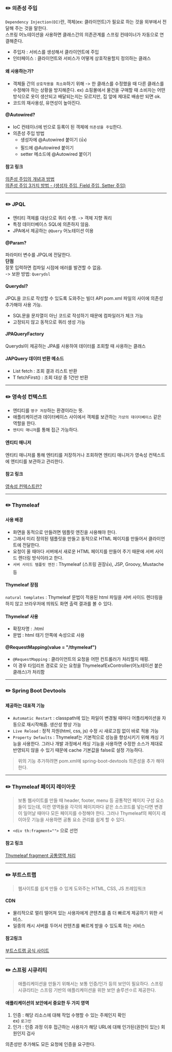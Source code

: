 ### ✏️ 의존성 주입
`Dependency Injection(DI)`란, 객체(ex: 클라이언트)가 필요로 하는 것을 외부에서 전달해 주는 것을 말한다.  
스프링 어노테이션을 사용하면 클래스간의 의존관계를 스프링 컨테이너가 자동으로 연결해준다.
- 주입자 : 서비스를 생성해서 클라이언트에 주입
- 인터페이스 : 클라이언트와 서비스가 어떻게 상호작용할지 정의하는 클래스
#### 왜 사용하는가?
- 객체들 간의 `상호작용을 최소화`하기 위해 -> 한 클래스를 수정했을 때 다른 클래스를 수정해야 하는 상황을 방지해준다.
ex) 쇼핑몰에서 물건을 구매할 때 소비자는 어떤 방식으로 옷이 생산되고 배달되는지는 모르지만, 집 앞에 제대로 배송만 되면 ok.
- 코드의 재사용성, 유연성이 높아진다.
#### @Autowired?
- IoC 컨테이너에 빈으로 등록이 된 객체에 `의존성을 주입`한다.
- 의존성 주입 방법
  - 생성자에 @Autowired 붙이기 (👍)
  - 필드에 @Autowired 붙이기
  - setter 메소드에 @Autowired 붙이기
#### 참고 링크
[의존성 주입의 개념과 방법](https://velog.io/@sana/DI-%EC%9D%98%EC%A1%B4%EC%84%B1-%EC%A3%BC%EC%9E%85Dependency-Injection-%EC%9D%98-%EA%B0%9C%EB%85%90%EA%B3%BC-%EB%B0%A9%EB%B2%95)  
[의존성 주입 3가지 방법 - (생성자 주입, Field 주입, Setter 주입)](https://dev-coco.tistory.com/70)
___
### ✏️ JPQL
- 엔티티 객체를 대상으로 쿼리 수행. -> 객체 지향 쿼리
- 특정 데이터베이스 SQL에 의존하지 않음.
- JPA에서 제공하는 `@Query` 어노테이션 이용
#### @Param?
파라미터 변수를 JPQL에 전달한다.  
**단점**  
잘못 입력하면 컴파일 시점에 에러를 발견할 수 없음.  
-> 보완 방법: `Querydsl`
#### Querydsl?
JPQL을 코드로 작성할 수 있도록 도와주는 빌더 API
pom.xml 파일의 <dependencies> 사이에 의존성 추가해야 사용 가능.
- SQL문을 문자열이 아닌 코드로 작성하기 때문에 컴파일러가 체크 가능
- 고정되지 않고 동적으로 쿼리 생성 가능
#### JPAQueryFactory
Querydsl이 제공하는 JPA를 사용하여 데이터를 조회할 때 사용하는 클래스
#### JAPQuery 데이터 반환 메소드
- List<T> fetch : 조회 결과 리스트 반환
- T fetchFirst() : 조회 대상 중 1건만 반환
___
### ✏️ 영속성 컨텍스트
- 엔티티를 `영구 저장`하는 환경이라는 뜻.  
- 애플리케이션과 데이터베이스 사이에서 객체를 보관하는 `가상의 데이터베이스` 같은 역할을 한다. 
- `엔티티 매니저`를 통해 접근 가능하다.
#### 엔티티 매니저
엔티티 매니저를 통해 엔티티를 저장하거나 조회하면 엔티티 매니저가 영속성 컨텍스트에 엔티티를 보관하고 관리한다.

#### 참고 링크
[영속성 컨텍스트란?](https://velog.io/@neptunes032/JPA-%EC%98%81%EC%86%8D%EC%84%B1-%EC%BB%A8%ED%85%8D%EC%8A%A4%ED%8A%B8%EB%9E%80)

___
### ✏️ Thymeleaf
#### 사용 배경  
- 화면을 동적으로 만들려면 템플릿 엔진을 사용해야 한다.
- 그래서 미리 정의된 템플릿을 만들고 동적으로 HTML 페이지를 만들어서 클라이언트에 전달한다.
- 요청이 올 때마다 서버에서 새로운 HTML 페이지를 만들어 주기 때문에 서버 사이드 렌더링 방식이라고 한다.
- `서버 사이드 템플릿 엔진` : Thymeleaf (스프링 권장👍), JSP, Groovy, Mustache 등

#### Thymeleaf 장점
`natural templates` : Thymeleaf 문법이 적용된 html 파일을 서버 사이드 렌더링을 하지 않고 브라우저에 띄워도 화면 출력 결과를 볼 수 있다.

#### Thymeleaf 사용
- 확장자명 : .html
- 문법 : html 태기 안쪽에 속성으로 사용

#### @RequestMapping(value = "/thymeleaf")
- `@RequestMapping` : 클라이언트의 요청을 어떤 컨트롤러가 처리할지 매핑. 
- 이 경우 타임리프 경로로 오는 요청을 ThymeleafExController(어노테이션 붙은 클래스)가 처리함
  

___
### ✏️ Spring Boot Devtools
#### 제공하는 대표적 기능
- `Automatic Restart` : classpath에 있는 파일이 변경될 때마다 어플리케이션을 자동으로 재시작해줌. 생산성 향상 가능
- `Live Reload` : 정적 자원(html, css, js) 수정 시 새로고침 없이 바로 적용 가능
- `Property Defaults` : Thymeleaf는 기본적으로 성능을 향상시키기 위해 캐싱 기능을 사용한다. 그러나 개발 과정에서 캐싱 기능을 사용하면 수정한 소스가 제대로 반영되지 않을 수 있기 때문에 cache 기본값을 false로 설정 가능하다.
> 위의 기능 추가하려면 pom.xml에 spring-boot-devtools 의존성을 추가 해야 한다.

___
### ✏️ Thymeleaf 페이지 레이아웃 
> 보통 웹사이트를 만들 때 header, footer, menu 등 공통적인 페이지 구성 요소들이 있는데, 이런 영역들을 각각의 페이지마다 같은 소스코드를 넣는다면 변경이 일어날 때마다 모든 페이지를 수정해야 한다. 그러나 Thymeleaf의 페이지 레이아웃 기능을 사용하면
> 공통 요소 관리를 쉽게 할 수 있다.
- ```<div th:fragment="">``` 으로 선언
#### 참고 링크
[Thymeleaf fragment 공통영역 처리](https://velog.io/@dhk22/Thymeleaf-Fragment-%EA%B3%B5%ED%86%B5%EC%98%81%EC%97%AD%EC%B2%98%EB%A6%AC)

___
### ✏️ 부트스트랩
> 웹사이트를 쉽게 만들 수 있게 도와주는 HTML, CSS, JS 프레임워크
#### CDN
- 물리적으로 멀리 떨어져 있는 사용자에게 콘텐츠를 좀 더 빠르게 제공하기 위한 서비스.
- 일종의 캐시 서버를 두어서 컨텐츠를 빠르게 받을 수 있도록 하는 서비스

#### 참고링크
[부트스트랩 공식 사이트](https://getbootstrap.com/)

___
### ✏️ 스프링 시큐리티
> 애플리케이션을 만들기 위해서는 보통 인증/인가 등의 보안이 필요하다. 스프링 시큐리티는 스프링 기반의 애플리케이션을 위한 보안 솔루션ㅇ르 제공한다.

#### 애플리케이션의 보안에서 중요한 두 가지 영역
1. 인증 : 해당 리소스에 대해 작업 수행할 수 있는 주체인지 확인  
  ex) `로그인`
2. 인가 : 인증 과정 이후 접근하는 사용자가 해당 URL에 대해 인가된(권한이 있는) 회원인지 검사

의존성만  추가해도 모든 요청에 인증을 요구한다.
